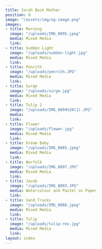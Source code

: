 ```yaml
---
title: Sarah Beck Mather
position: 0
image: "/assets/img/og-image.png"
images:
- title: Morning
  image: "/uploads/IMG_0095.jpeg"
  media: Mixed Media
  link: 
- title: Sudden Light
  image: "/uploads/sudden-light.jpg"
  media: Mixed Media
  link: 
- title: Penrith
  image: "/uploads/penrith.JPG"
  media: Mixed Media
  link: 
- title: Surge
  image: "/uploads/surge.jpg"
  media: Mixed Media
  link: 
- title: Tulip 2
  image: "/uploads/IMG_8894%20(1).JPG"
  media: 
  link: 
- title: Flower
  image: "/uploads/flower.jpg"
  media: Mixed Media
  link: 
- title: Dream Baby
  image: "/uploads/IMG_0085.jpeg"
  media: Mixed Media
  link: 
- title: Norfolk
  image: "/uploads/IMG_8897.JPG"
  media: Mixed Media
  link: 
- title: Jacob
  image: "/uploads/IMG_8893.JPG"
  media: Watercolour and Pastel on Paper
  link: 
- title: Sand Tracks
  image: "/uploads/IMG_0086.jpeg"
  media: Mixed Media
  link: 
- title: Tulip
  image: "/uploads/tulip-rev.jpg"
  media: Mixed Media
  link: 
layout: index
---
```


